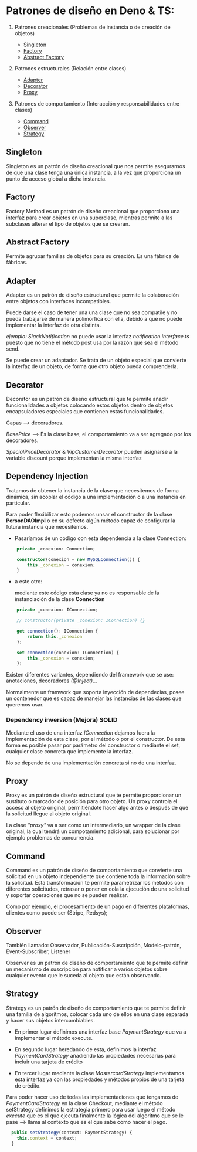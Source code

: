 # Patrones de diseño en Deno & TS:

1.  Patrones creacionales (Problemas de instancia o de creación de objetos)
    - [Singleton](#Singleton)
    - [Factory](#Factory)
    - [Abstract Factory](#Abstract-Factory)

2.  Patrones estructurales (Relación entre clases)
    - [Adapter](#Adapter)
    - [Decorator](#Decorator)
    - [Proxy](#Proxy)

3.  Patrones de comportamiento (Interacción y responsabilidades entre clases)
    - [Command](#Command)
    - [Observer](#Observer)
    - [Strategy](#Strategy)


## Singleton

Singleton es un patrón de diseño creacional que nos permite asegurarnos de que una clase tenga una única instancia, a la vez que proporciona un punto de acceso global a dicha instancia.

## Factory

Factory Method es un patrón de diseño creacional que proporciona una interfaz para crear objetos en una superclase, mientras permite a las subclases alterar el tipo de objetos que se crearán.

## Abstract Factory

Permite agrupar familias de objetos para su creación.
Es una fábrica de fábricas.

## Adapter

Adapter es un patrón de diseño estructural que permite la colaboración entre objetos con interfaces incompatibles.

Puede darse el caso de tener una una clase que no sea compatile y no pueda trabajarse de manera polimorfica con ella, debido a que no puede implementar la interfaz de otra distinta.

*ejemplo: SlackNotification* no puede usar la interfaz *notification.interface.ts* puesto que no tiene el método post usa por la razón que sea el método send.

Se puede crear un adaptador. Se trata de un objeto especial que convierte la interfaz de un objeto, de forma que otro objeto pueda comprenderla.

## Decorator

Decorator es un patrón de diseño estructural que te permite añadir funcionalidades a objetos colocando estos objetos dentro de objetos encapsuladores especiales que contienen estas funcionalidades.

Capas --> decoradores.

*BasePrice* --> Es la clase base, el comportamiento va a ser agregado por los decoradores.

*SpecialPriceDecorator* & *VipCustomerDecorator* pueden asignarse a la variable discount porque implementan la misma interfaz

## Dependency Injection

Tratamos de obtener la instancia de la clase que necesitemos de forma dinámica, sin acoplar el código a una implementación o a una instancia en particular.

Para poder flexibilizar esto podemos unsar el constructor de la clase **PersonDAOImpl** o en su defecto algún método capaz de configurar la futura instancia que necesitemos.


 - Pasaríamos de un código con esta dependencia a la clase Connection:

```ts
    private _conexion: Connection;

    constructor(conexion = new MySQLConnection()) {
        this._conexion = conexion;
    }
```
- a este otro:
    
    mediante este código esta clase ya no es responsable de la instanciación de la clase **Connection**
```ts
    private _conexion: IConnection;

    // constructor(private _conexion: IConnection) {}

    get connection(): IConnection {
        return this._conexion
    };

    set connection(conexion: IConnection) {
        this._conexion = conexion;
    };
```

Existen diferentes variantes, dependiendo del framework que se use: anotaciones, decoradores *(@Inject)*...

Normalmente un framwork que soporta inyección de dependecias, posee un contenedor que es capaz de manejar las instancias de las clases que queremos usar.

### Dependency inversion (Mejora) SOLID

Mediante el uso de una interfaz *IConnection* dejamos fuera la implementación de esta clase, por el método o por el constructor.
De esta forma es posible pasar por parámetro del constructor o mediante el set, cualquier clase concreta que implemente la interfaz.

No se depende de una implementación concreta si no de una interfaz.

## Proxy

Proxy es un patrón de diseño estructural que te permite proporcionar un sustituto o marcador de posición para otro objeto. Un proxy controla el acceso al objeto original, permitiéndote hacer algo antes o después de que la solicitud llegue al objeto original.

La clase *"proxy"* va a ser como un intermediario, un wrapper de la clase original, la cual tendrá un compotamiento adicional, para solucionar por ejemplo problemas de concurrencia.

## Command
Command es un patrón de diseño de comportamiento que convierte una solicitud en un objeto independiente que contiene toda la información sobre la solicitud. Esta transformación te permite parametrizar los métodos con diferentes solicitudes, retrasar o poner en cola la ejecución de una solicitud y soportar operaciones que no se pueden realizar.

Como por ejemplo, el procesamiento de un pago en diferentes plataformas, clientes como puede ser (Stripe, Redsys);

## Observer

También llamado: Observador, Publicación-Suscripción, Modelo-patrón, Event-Subscriber, Listener

Observer es un patrón de diseño de comportamiento que te permite definir un mecanismo de suscripción para notificar a varios objetos sobre cualquier evento que le suceda al objeto que están observando.

## Strategy

Strategy es un patrón de diseño de comportamiento que te permite definir una familia de algoritmos, colocar cada uno de ellos en una clase separada y hacer sus objetos intercambiables.

- En primer lugar definimos una interfaz base *PaymentStrategy* que va a implementar el método execute.

- En segundo lugar heredando de esta, definimos la interfaz *PaymentCardStrategy* añadiendo las propiedades necesarias para incluir una tarjeta de crédito

- En tercer lugar mediante la clase *MastercardStrategy* implementamos esta interfaz ya con las propiedades y métodos propios de una tarjeta de crédito.

Para poder hacer uso de todas las implementaciones que tengamos de *PaymentCardStrategy* en la clase Checkout, mediante el método setStrategy definimos la estrategia primero para usar luego el método *execute* que es el que ejecuta finalmente la lógica del algoritmo que se le pase --> llama al contexto que es el que sabe como hacer el pago.

```ts
  public setStrategy(context: PaymentStrategy) {
    this.context = context;
  }
```
